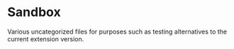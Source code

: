 # Sandbox

Various uncategorized files for purposes such as testing alternatives to the current extension version.